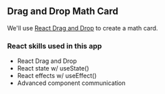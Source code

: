 ## Drag and Drop Math Card

We'll use [React Drag and Drop](https://react-dnd.github.io/react-dnd/about) to create a math card.

### React skills used in this app

- React Drag and Drop
- React state w/ useState()
- React effects w/ useEffect()
- Advanced component communication
